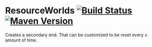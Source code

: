 # ResourceWorlds [![Build Status](https://ci.potatocorp.dev/job/ResourceWorlds/badge/icon)](https://ci.potatocorp.dev/job/ResourceWorlds/) [![Maven Version](https://mvnhelper.potatocorp.dev/kingtux-repo/me.kingtux/ResourceWorlds/badge.png)](https://mvnhelper.potatocorp.dev/kingtux-repo/me.kingtux/ResourceWorlds)
Creates a secondary end. That can be customized to be reset every x amount of time.
